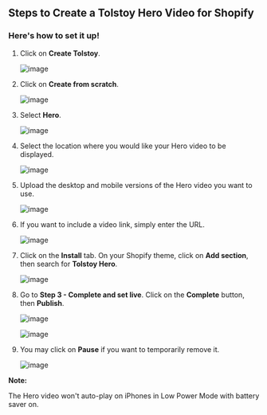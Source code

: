 ## Steps to Create a Tolstoy Hero Video for Shopify

### Here's how to set it up!

1. Click on **Create Tolstoy**.

   ![image](https://github.com/user-attachments/assets/c820d31f-f2c9-44e7-80cc-6f3f4f64fbf7)

2. Click on **Create from scratch**.

   ![image](https://github.com/user-attachments/assets/de505750-062f-4d07-a5a5-1385d86028e8)

3. Select **Hero**.

   ![image](https://github.com/user-attachments/assets/80e6511a-3431-49b7-a54c-ce7ca0c57dcf)

4. Select the location where you would like your Hero video to be displayed.

   ![image](https://github.com/user-attachments/assets/99958bc4-07a1-424f-b4cf-6d1657d9e065)

5. Upload the desktop and mobile versions of the Hero video you want to use.

   ![image](https://github.com/user-attachments/assets/6a70fe06-ce07-4015-a46c-2aa645c6a31f)

6. If you want to include a video link, simply enter the URL.

   ![image](https://github.com/user-attachments/assets/169c3258-e7be-4d89-9b05-9977b113fdd9)

7. Click on the **Install** tab. On your Shopify theme, click on **Add section**, then search for **Tolstoy Hero**.

   ![image](https://github.com/user-attachments/assets/a4fcf93a-3207-4c84-a963-10a05597cd95)

8. Go to **Step 3 - Complete and set live**. Click on the **Complete** button, then **Publish**.

   ![image](https://github.com/user-attachments/assets/90c9bf3c-7cda-4597-81ea-17b4d452536c)

   ![image](https://github.com/user-attachments/assets/fbd85051-9f01-49a4-92c6-04097d2332cc)

9. You may click on **Pause** if you want to temporarily remove it.

   ![image](https://github.com/user-attachments/assets/e2b64c20-87aa-457a-a0fd-9aec58a36c79)

**Note:**

The Hero video won't auto-play on iPhones in Low Power Mode with battery saver on.